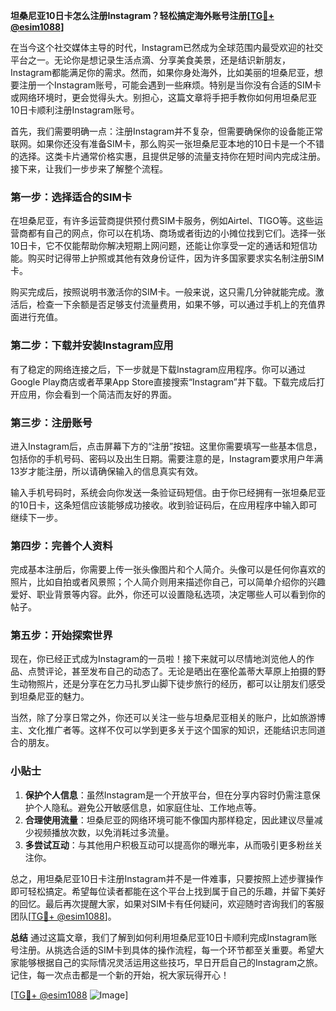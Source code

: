 **坦桑尼亚10日卡怎么注册Instagram？轻松搞定海外账号注册[[TG💪+ @esim1088](https://t.me/s/esim1088)]**

在当今这个社交媒体主导的时代，Instagram已然成为全球范围内最受欢迎的社交平台之一。无论你是想记录生活点滴、分享美食美景，还是结识新朋友，Instagram都能满足你的需求。然而，如果你身处海外，比如美丽的坦桑尼亚，想要注册一个Instagram账号，可能会遇到一些麻烦。特别是当你没有合适的SIM卡或网络环境时，更会觉得头大。别担心，这篇文章将手把手教你如何用坦桑尼亚10日卡顺利注册Instagram账号。

首先，我们需要明确一点：注册Instagram并不复杂，但需要确保你的设备能正常联网。如果你还没有准备SIM卡，那么购买一张坦桑尼亚本地的10日卡是一个不错的选择。这类卡片通常价格实惠，且提供足够的流量支持你在短时间内完成注册。接下来，让我们一步步来了解整个流程。

### 第一步：选择适合的SIM卡

在坦桑尼亚，有许多运营商提供预付费SIM卡服务，例如Airtel、TIGO等。这些运营商都有自己的网点，你可以在机场、商场或者街边的小摊位找到它们。选择一张10日卡，它不仅能帮助你解决短期上网问题，还能让你享受一定的通话和短信功能。购买时记得带上护照或其他有效身份证件，因为许多国家要求实名制注册SIM卡。

购买完成后，按照说明书激活你的SIM卡。一般来说，这只需几分钟就能完成。激活后，检查一下余额是否足够支付流量费用，如果不够，可以通过手机上的充值界面进行充值。

### 第二步：下载并安装Instagram应用

有了稳定的网络连接之后，下一步就是下载Instagram应用程序。你可以通过Google Play商店或者苹果App Store直接搜索“Instagram”并下载。下载完成后打开应用，你会看到一个简洁而友好的界面。

### 第三步：注册账号

进入Instagram后，点击屏幕下方的“注册”按钮。这里你需要填写一些基本信息，包括你的手机号码、密码以及出生日期。需要注意的是，Instagram要求用户年满13岁才能注册，所以请确保输入的信息真实有效。

输入手机号码时，系统会向你发送一条验证码短信。由于你已经拥有一张坦桑尼亚的10日卡，这条短信应该能够成功接收。收到验证码后，在应用程序中输入即可继续下一步。

### 第四步：完善个人资料

完成基本注册后，你需要上传一张头像图片和个人简介。头像可以是任何你喜欢的照片，比如自拍或者风景照；个人简介则用来描述你自己，可以简单介绍你的兴趣爱好、职业背景等内容。此外，你还可以设置隐私选项，决定哪些人可以看到你的帖子。

### 第五步：开始探索世界

现在，你已经正式成为Instagram的一员啦！接下来就可以尽情地浏览他人的作品、点赞评论，甚至发布自己的动态了。无论是晒出在塞伦盖蒂大草原上拍摄的野生动物照片，还是分享在乞力马扎罗山脚下徒步旅行的经历，都可以让朋友们感受到坦桑尼亚的魅力。

当然，除了分享日常之外，你还可以关注一些与坦桑尼亚相关的账户，比如旅游博主、文化推广者等。这样不仅可以学到更多关于这个国家的知识，还能结识志同道合的朋友。

### 小贴士

1. **保护个人信息**：虽然Instagram是一个开放平台，但在分享内容时仍需注意保护个人隐私。避免公开敏感信息，如家庭住址、工作地点等。
2. **合理使用流量**：坦桑尼亚的网络环境可能不像国内那样稳定，因此建议尽量减少视频播放次数，以免消耗过多流量。
3. **多尝试互动**：与其他用户积极互动可以提高你的曝光率，从而吸引更多粉丝关注你。

总之，用坦桑尼亚10日卡注册Instagram并不是一件难事，只要按照上述步骤操作即可轻松搞定。希望每位读者都能在这个平台上找到属于自己的乐趣，并留下美好的回忆。最后再次提醒大家，如果对SIM卡有任何疑问，欢迎随时咨询我们的客服团队[[TG💪+ @esim1088](https://t.me/s/esim1088)]。

**总结**
通过这篇文章，我们了解到如何利用坦桑尼亚10日卡顺利完成Instagram账号注册。从挑选合适的SIM卡到具体的操作流程，每一个环节都至关重要。希望大家能够根据自己的实际情况灵活运用这些技巧，早日开启自己的Instagram之旅。记住，每一次点击都是一个新的开始，祝大家玩得开心！

[[TG💪+ @esim1088](https://t.me/s/esim1088) ![Image](https://i.postimg.cc/4NQfJmqS/Snipaste-2025-05-13-00-14-12.png)]